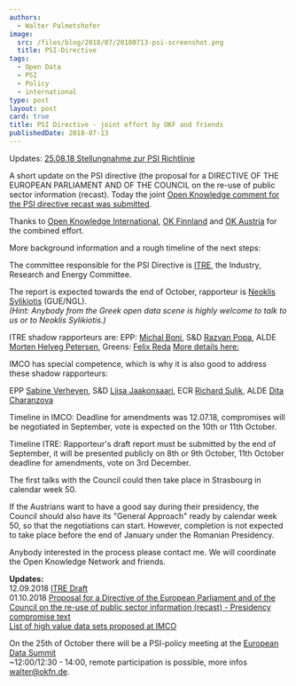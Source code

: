 ```yaml
---
authors:
  - Walter Palmetshofer
image:
  src: /files/blog/2018/07/20180713-psi-screenshot.png
  title: PSI-Directive
tags:
  - Open Data
  - PSI
  - Policy
  - international
type: post
layout: post
card: true
title: PSI Directive - joint effort by OKF and friends
publishedDate: 2018-07-13
---
```


Updates:
[25.08.18 Stellungnahme zur PSI Richtlinie](https://github.com/okfde/okfn.de/blob/main/static/files/blog/2018/08/Stellungnahme-OKFDE-PSI-Richtlinie.pdf)<br>

A short update on the PSI directive (the
proposal for a DIRECTIVE OF THE EUROPEAN PARLIAMENT AND OF THE COUNCIL on the re-use of public sector information (recast).
Today the joint [Open Knowledge comment for the PSI directive recast was submitted](https://github.com/okfde/okfn.de/blob/main/static/files/blog/2018/08/OKF-PSI-Directive-amendments.pdf).

Thanks to [Open Knowledge International](https://blog.okfn.org/2018/06/21/europes-proposed-psi-directive-a-good-baseline-for-future-open-data-policies/), [OK Finnland](http://okf.fi) and [OK Austria](https://okfn.at) for the combined effort.

More background information and a rough timeline of the next steps:

The committee responsible for the PSI Directive is [ITRE](http://www.europarl.europa.eu/committees/en/itre/home.html), the Industry, Research and Energy Committee.

The report is expected towards the end of October, rapporteur is [Neoklis Sylikiotis](http://www.europarl.europa.eu/meps/nl/124689/NEOKLIS_SYLIKIOTIS_home.html) (GUE/NGL).<br>
<i>(Hint: Anybody from the Greek open data scene is highly welcome to talk to us or to Neoklis Sylikiotis.)</i>

ITRE shadow rapporteurs are: EPP: [Michal Boni](http://www.europarl.europa.eu/meps/nl/124896/MICHAL_BONI_home.html), S&D [Razvan Popa](http://www.europarl.europa.eu/meps/en/189490/Răzvan_POPA_home.html), ALDE [Morten Helveg Petersen](http://www.europarl.europa.eu/meps/en/124872/MORTEN+HELVEG_PETERSEN_home.html), Greens: [Felix Reda](http://www.europarl.europa.eu/meps/nl/124816/JULIA_REDA_home.html)
[More details here:](<http://www.europarl.europa.eu/oeil/popups/ficheprocedure.do?lang=&reference=2018/0111(COD)>)

IMCO has special competence, which is why it is also good to address these shadow rapporteurs:

EPP [Sabine Verheyen](http://www.europarl.europa.eu/meps/nl/96756/SABINE_VERHEYEN_home.html), S&D [Liisa Jaakonsaari](http://www.europarl.europa.eu/meps/fi/96684/LIISA_JAAKONSAARI_home.html), ECR [Richard Sulik](http://www.europarl.europa.eu/meps/nl/124928/RICHARD_SULIK_home.html), ALDE [Dita Charanzova](http://www.europarl.europa.eu/meps/nl/124708/DITA_CHARANZOVA_home.html)

Timeline in IMCO: Deadline for amendments was 12.07.18, compromises will be negotiated in September, vote is expected on the 10th or 11th October.

Timeline ITRE: Rapporteur's draft report must be submitted by the end of September, it will be presented publicly on 8th or 9th October, 11th October deadline for amendments, vote on 3rd December.

The first talks with the Council could then take place in Strasbourg in calendar week 50.

If the Austrians want to have a good say during their presidency, the Council should also have its "General Approach" ready by calendar week 50, so that the negotiations can start. However, completion is not expected to take place before the end of January under the Romanian Presidency.
<a id="updates"></a>

Anybody interested in the process please contact me.
We will coordinate the Open Knowledge Network and friends.

<b>Updates:</b><br>
12.09.2018 [ITRE Draft](http://www.europarl.europa.eu/sides/getDoc.do?pubRef=-//EP//NONSGML+COMPARL+PE-623.664+01+DOC+PDF+V0//EN&language=EN)<br>
01.10.2018 [Proposal for a Directive of the European Parliament and of the Council on the re-use of public sector information (recast) - Presidency compromise text](http://data.consilium.europa.eu/doc/document/ST-12466-2018-INIT/en/pdf)
<br>
[List of high value data sets proposed at IMCO](http://okfn.de/files/blog/2018/08/PSI-high-value-data-sets.csv)

On the 25th of October there will be a PSI-policy meeting at the [European Data Summit](http://www.kas.de/wf/en/17.78393/)<br>
~12:00/12:30 - 14:00, remote participation is possible, more infos walter@okfn.de.
